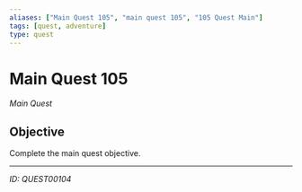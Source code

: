 ```yaml
---
aliases: ["Main Quest 105", "main quest 105", "105 Quest Main"]
tags: [quest, adventure]
type: quest
---
```


# Main Quest 105

*Main Quest*

## Objective
Complete the main quest objective.

---
*ID: QUEST00104*